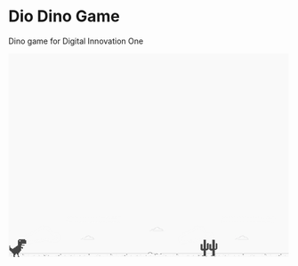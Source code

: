 # Dio Dino Game 
Dino game for Digital Innovation One

![screenshot](example.png?raw=true "screenshot")

